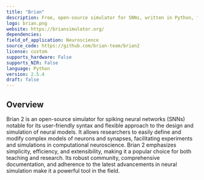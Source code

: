 ```yaml
---
title: "Brian"
description: Free, open-source simulator for SNNs, written in Python, focusing on ease of use and flexibility.
logo: brian.png
website: https://briansimulator.org/
dependencies: 
field_of_application: Neuroscience
source_code: https://github.com/brian-team/brian2
license: custom
supports_hardware: False
supports_NIR: False
language: Python
version: 2.5.4
draft: false
---
```


## Overview
Brian 2 is an open-source simulator for spiking neural networks (SNNs) notable for its user-friendly syntax and flexible approach to the design and simulation of neural models. It allows researchers to easily define and modify complex models of neurons and synapses, facilitating experiments and simulations in computational neuroscience. Brian 2 emphasizes simplicity, efficiency, and extensibility, making it a popular choice for both teaching and research. Its robust community, comprehensive documentation, and adherence to the latest advancements in neural simulation make it a powerful tool in the field.